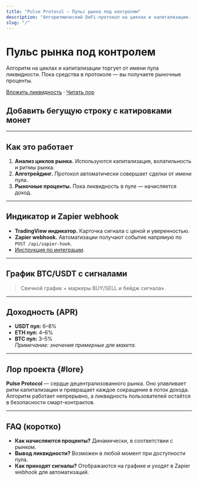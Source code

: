 ```yaml
---
title: "Pulse Protocol — Пульс рынка под контролем"
description: "Алгоритмический DeFi-протокол на циклах и капитализации. Ликвидность с рыночными процентами. Индикатор TradingView и Zapier webhook."
slug: "/"
---
```


# Пульс рынка под контролем
Алгоритм на циклах и капитализации торгует от имени пула ликвидности. Пока средства в протоколе — вы получаете рыночные проценты.

[Вложить ликвидность](/earn) · [Читать лор](#lore)

## Добавить бегущую строку с катировками монет

---

## Как это работает
1. **Анализ циклов рынка.** Используются капитализация, волатильность и ритмы рынка.  
2. **Алготрейдинг.** Протокол автоматически совершает сделки от имени пула.  
3. **Рыночные проценты.** Пока ликвидность в пуле — начисляется доход.

---

## Индикатор и Zapier webhook
- **TradingView индикатор.** Карточка сигнала с ценой и уверенностью.
- **Zapier webhook.** Автоматизации получают событие напрямую по `POST /api/zapier-hook`.
- [Инструкция по интеграции](/docs#zapier-webhook).

---

## График BTC/USDT с сигналами
> Свечной график + маркеры BUY/SELL и бейдж сигнала».

---

## Доходность (APR)
- **USDT пул:** 6–8%  
- **ETH пул:** 4–6%  
- **BTC пул:** 3–5%  
_Примечание: значения примерные для макета._

---

## Лор проекта {#lore}
**Pulse Protocol** — сердце децентрализованного рынка. Оно улавливает ритм капитализации и превращает каждое сокращение в поток дохода. Алгоритм работает непрерывно, а ликвидность пользователей остаётся в безопасности смарт-контрактов.

---

## FAQ (коротко)
- **Как начисляются проценты?** Динамически, в соответствии с рынком.  
- **Вывод ликвидности?** Возможен в любой момент при доступности пула.  
- **Как приходят сигналы?** Отображаются на графике и уходят в Zapier webhook для автоматизаций.
